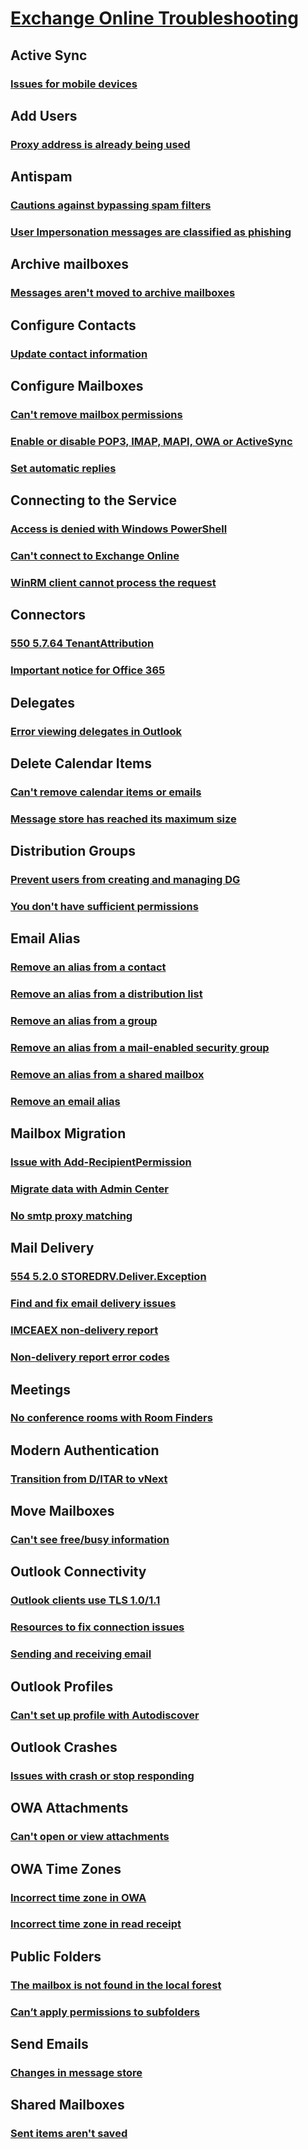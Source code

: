 # [Exchange Online Troubleshooting](../exchange-online.md)

## Active Sync
### [Issues for mobile devices](../active-sync/issues-for-mobile-devices.md)

## Add Users
### [Proxy address is already being used](../add-users/proxy-address-being-used.md)

## Antispam
### [Cautions against bypassing spam filters](../antispam/cautions-against-bypassing-spam-filters.md)
### [User Impersonation messages are classified as phishing](../antispam/user-impersonation-messages-are-classified-as-phishing.md)

## Archive mailboxes
### [Messages aren't moved to archive mailboxes](../archive-mailboxes/message-not-moved-to-archive.md)

## Configure Contacts
### [Update contact information](../configure-contacts/update-contact-information.md)

## Configure Mailboxes
### [Can't remove mailbox permissions](../configure-mailboxes/cannot-remove-mailbox-permission-office-365.md)
### [Enable or disable POP3, IMAP, MAPI, OWA or ActiveSync](../configure-mailboxes/pop3-imap-owa-activesync-office-365.md)
### [Set automatic replies](../configure-mailboxes/set-automatic-replies.md)

## Connecting to the Service
### [Access is denied with Windows PowerShell](../connecting-to-the-service/access-denied-connect-powershell.md)
### [Can't connect to Exchange Online](../connecting-to-the-service/incorrect-settings.md)
### [WinRM client cannot process the request](../connecting-to-the-service/winrm-cannot-process-request.md)

## Connectors
### [550 5.7.64 TenantAttribution](../connectors/relay-access-denied-smtp.md)
### [Important notice for Office 365](../connectors/office-365-notice.md)

## Delegates
### [Error viewing delegates in Outlook](../delegates/no-delegate-permissions-after-migration.md) 

## Delete Calendar Items
### [Can't remove calendar items or emails](../delete-calendar-items/cannot-remove-items.md)
### [Message store has reached its maximum size](../delete-calendar-items/store-reached-maximum-size.md)

## Distribution Groups
### [Prevent users from creating and managing DG](../distribution-groups/prevent-users-create-manage-dg.md)
### [You don't have sufficient permissions](../distribution-groups/no-sufficient-permissions-moving-dg.md)

## Email Alias
### [Remove an alias  from a contact](../email-alias/remove-an-alias-from-a-contact.md)
### [Remove an alias from a distribution list](../email-alias/remove-an-alias-from-a-distribution-list.md)
### [Remove an alias from a group](../email-alias/remove-an-alias-from-a-group.md)
### [Remove an alias from a mail-enabled security group](../email-alias/remove-an-alias-from-a-mail-enabled-security-group.md)
### [Remove an alias from a shared mailbox](../email-alias/remove-an-alias-from-a-shared-mailbox.md)
### [Remove an email alias](../email-alias/remove-an-email-alias.md)

## Mailbox Migration
### [Issue with Add-RecipientPermission](../mailbox-migration/issue-with-add-recipientpermission-cmdlet.md)
### [Migrate data with Admin Center](../mailbox-migration/migrate-data-with-admin-center.md)
### [No smtp proxy matching](../mailbox-migration/no-smtp-proxy-matching.md)

## Mail Delivery
### [554 5.2.0 STOREDRV.Deliver.Exception](../mail-delivery/mapiexceptionnotfound-ndr.md)
### [Find and fix email delivery issues](../mail-delivery/email-delivery-issues.md)
### [IMCEAEX non-delivery report](../mail-delivery/imceaex-ndr.md)
### [Non-delivery report error codes](../mail-delivery/mail-issues.md)

## Meetings
### [No conference rooms with Room Finders](../meetings/conference-rooms-not-dispalyed.md)

## Modern Authentication
### [Transition from D/ITAR to vNext](../modern-authentication/modern-authentication-configuration.md)

## Move Mailboxes
### [Can't see free/busy information](../move-mailboxes/cannot-see-free-busy-information.md)

## Outlook Connectivity
### [Outlook clients use TLS 1.0/1.1](../outlook-connectivity/outlook-uses-tls-1.0-1.1.md)
### [Resources to fix connection issues](../outlook-connectivity/office-365-troubleshooting-resources.md)
### [Sending and receiving email](../outlook-connectivity/outlook-connection-issues.md)

## Outlook Profiles
### [Can't set up profile with Autodiscover](../outlook-profiles/cannot-set-up-profile-autodiscover.md)

## Outlook Crashes
### [Issues with crash or stop responding](../outlook-crashes/crash-issues.md)

## OWA Attachments
### [Can't open or view attachments](../owa-attachments/cannot-open-attachments.md)

## OWA Time Zones
### [Incorrect time zone in OWA](../owa-time-zones/incorrect-setting.md)
### [Incorrect time zone in read receipt](../owa-time-zones/read-receipt-incorrect-timezone.md)

## Public Folders

### [The mailbox is not found in the local forest](../public-folders/mailbox-not-found-local-forest-public-folder.md)
### [Can’t apply permissions to subfolders](../public-folders/can’t-apply-permissions-public-folder-subfolders.md)

## Send Emails
### [Changes in message store](../send-emails/smtp-submission-improvements.md)

## Shared Mailboxes
### [Sent items aren't saved](../shared-mailboxes/sent-mail-is-not-saved.md)
